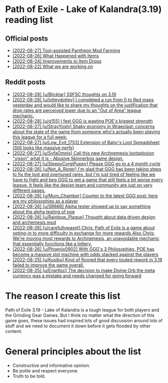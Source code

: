 
# Path of Exile - Lake of Kalandra(3.19) reading list


## Official posts

- [[2022-08-27] Tool-assisted Pantheon Mod Farming](https://www.pathofexile.com/forum/view-thread/3300949)
- [[2022-08-26] What Happened with Items](https://www.pathofexile.com/forum/view-thread/3300117)
- [[2022-08-24] Improvements to Item Drops](https://www.pathofexile.com/forum/view-thread/3298433)
- [[2022-08-22] What we are working on](https://www.pathofexile.com/forum/view-thread/3296718)

## Reddit posts

- [[2022-08-28] [u/Blicktar] SSFSC thoughts on 3.19](https://www.reddit.com/r/pathofexile/comments/wz3yaj/ssfsc_thoughts_on_319/)
- [[2022-08-28] [u/lotteydottey] I completed a run from 0 to Red maps yesterday and would like to share my thoughts on the justification that drop rates are perceived lower due to an "Out of Area" league mechanic.](https://www.reddit.com/r/pathofexile/comments/wz5il3/i_completed_a_run_from_0_to_red_maps_yesterday/)
- [[2022-08-28] [u/q155] I feel GGG is wasting POE's biggest strength](https://www.reddit.com/r/pathofexile/comments/wzczda/i_feel_ggg_is_wasting_poes_biggest_strength/)
- [[2022-08-27] [u/StrayYoshi] Shaky economy in Wraeclast: concerns about the state of the game from someone who's actually been playing this league for a full week:](https://www.reddit.com/r/pathofexile/comments/wyukjo/shaky_economy_in_wraeclast_concerns_about_the/)
- [[2022-08-27] [u/Low_Exit_1753] Extension of Balor's Loot Spreadsheet (Still looks like massive nerfs)](https://www.reddit.com/r/pathofexile/comments/wykj1q/extension_of_balors_loot_spreadsheet_still_looks/)
- [[2022-08-27] [u/SyfaOmnis] Call this new Archnemesis lootsplosion "vision" what it is - Abusive Skinnerbox game design.](https://www.reddit.com/r/pathofexile/comments/wyrmh0/call_this_new_archnemesis_lootsplosion_vision/?utm_source=share&utm_medium=ios_app&utm_name=iossmf)
- [[2022-08-27] [u/SleepyCorgiPuppy] Please GGG go to a 4 month cycle](https://www.reddit.com/r/pathofexile/comments/wyl22u/please_ggg_go_to_a_4_month_cycle/)
- [[2022-08-26] [u/Not_A_Rioter] I'm glad that GGG has been taking steps to fix the loot and overtuned rares, but I'm just tired of feeling like we have to fight and beg GGG to get a game that still feels a bit worse every league. It feels like the design team and community are just on very different pages.](https://www.reddit.com/r/pathofexile/comments/wyc3z5/im_glad_that_ggg_has_been_taking_steps_to_fix_the/)
- [[2022-08-26] [u/Mum_Chamber] Counter to the latest GGG post: here are my philosophies as a player](https://www.reddit.com/r/pathofexile/comments/wy2npq/counter_to_the_latest_ggg_post_here_are_my/)
- [[2022-08-26] [u/SR666] Alpha tester showed up to say something about the alpha testing of poe](https://www.reddit.com/r/pathofexile/comments/wxykac/comment/ilu5e37/)
- [[2022-08-26] [u/Rainbow_Plague] Thought about data driven design and archemesis mod](https://www.reddit.com/r/pathofexile/comments/wxykac/comment/ilu8amd/)
- [[2022-08-26] [u/carefullywasnt] Chris: Path of Exile is a game about opting-in to more difficulty in exchange for more rewards Also Chris: We're moving most rewards to Archnemesis, an unavoidable mechanic that essentially functions like a lottery.](https://www.reddit.com/r/pathofexile/comments/wxzmqa/chris_path_of_exile_is_a_game_about_optingin_to/)
- [[2022-08-26] [u/Phoenix0902] With GGG's 3 Philosophies, POE has become a massive slot machine with odds stacked against the players](https://www.reddit.com/r/pathofexile/comments/wxzohl/with_gggs_3_philosophies_poe_has_become_a_massive/)
- [[2022-08-25] [u/Kusibu] Kind of floored that every touted rework in 3.19 failed to improve the game overall.](https://www.reddit.com/r/pathofexile/comments/wxnbxd/kind_of_floored_that_every_touted_rework_in_319/)
- [[2022-08-25] [u/Enartloc] The decision to make Divine Orb the meta currency was a mistake and needs changed for going forward](https://www.reddit.com/r/pathofexile/comments/wxjm9l/the_decision_to_make_divine_orb_the_meta_currency/)


# The reason I create this list

Path of Exile 3.19 - Lake of Kalandra is a tough league for both players and the Grinding Gear Games. But I think no matter what the direction of this game goes, these issues had inspired lots of good discussion around lots of stuff and we need to document it down before it gets flooded by other content.

# General principles about the list

- Constructive and informative opinion.
- Be polite and respect everyone.
- Truth to be told.
